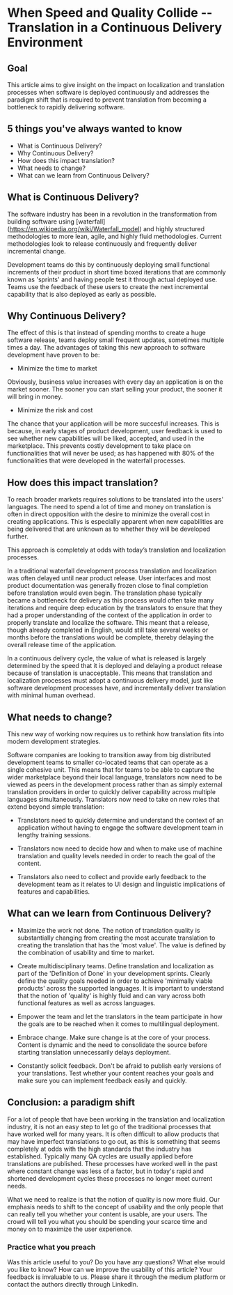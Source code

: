 # When Speed and Quality Collide -- Translation in a Continuous Delivery Environment

## Goal
This article aims to give insight on the impact on localization and translation processes when software is deployed continuously and addresses the paradigm shift that is required to prevent translation from becoming a bottleneck to rapidly delivering software.

## 5 things you've always wanted to know
* What is Continuous Delivery?
* Why Continuous Delivery? 
* How does this impact translation? 
* What needs to change?
* What can we learn from Continuous Delivery?

## What is Continuous Delivery?

The software industry has been in a revolution in the transformation from building software using [waterfall] (https://en.wikipedia.org/wiki/Waterfall_model) and highly structured methodologies to more lean, agile, and highly fluid methodologies. Current methodologies look to release continuously and frequently deliver incremental change.   

Development teams do this by continuously deploying small functional increments of their product in short time boxed iterations that are commonly known as 'sprints' and having people test it through actual deployed use. Teams use the feedback of these users to create the next incremental capability that is also deployed as early as possible. 

## Why Continuous Delivery? 

The effect of this is that instead of spending months to create a huge software release, teams deploy small frequent updates, sometimes multiple times a day. The advantages of taking this new approach to software development have proven to be:

* Minimize the time to market 

Obviously, business value increases with every day an application is on the market sooner. The sooner you can start selling your product, the sooner it will bring in money.  

* Minimize the risk and cost

The chance that your application will be more succesful increases. This is because, in early stages of product development, user feedback is used to see whether new capabilities will be liked, accepted, and used in the marketplace. This prevents costly development to take place on functionalities that will never be used; as has happened with 80% of the functionalities that were developed in the waterfall processes.

## How does this impact translation?

To reach broader markets requires solutions to be translated into the users' languages. The need to spend a lot of time and money on translation is often in direct opposition with the desire to minimize the overall cost in creating applications. This is especially apparent when new capabilities are being delivered that are unknown as to whether they will be developed further.

This approach is completely at odds with today’s translation and localization processes.

In a traditional waterfall development process translation and localization was often delayed until near product release. User interfaces and most product documentation was generally frozen close to final completion before translation would even begin. The translation phase typically became a bottleneck for delivery as this process would often take many iterations and require deep education by the translators to ensure that they had a proper understanding of the context of the application in order to properly translate and localize the software. This meant that a release, though already completed in English, would still take several weeks or months before the translations would be complete, thereby delaying the overall release time of the application. 
 
In a continuous delivery cycle, the value of what is released is largely determined by the speed that it is deployed and delaying a product release because of translation is unacceptable. This means that translation and localization processes must adopt a continuous delivery model, just like software development processes have, and incrementally deliver translation with minimal human overhead. 


## What needs to change?

This new way of working now requires us to rethink how translation fits into modern development strategies. 

Software companies are looking to transition away from big distributed development teams to smaller co-located teams that can operate as a single cohesive unit. This means that for teams to be able to capture the wider marketplace beyond their local language, translators now need to be viewed as peers in the development process rather than as simply external translation providers in order to quickly deliver capability across multiple languages simultaneously. Translators now need to take on new roles that extend beyond simple translation:

* Translators need to quickly determine and understand the context of an application without having to engage the software development team in lengthy training sessions. 

* Translators now need to decide how and when to make use of machine translation and quality levels needed in order to reach the goal of the content. 

* Translators also need to collect and provide early feedback to the development team as it relates to UI design and linguistic implications of features and capabilities.


## What can we learn from Continuous Delivery?


* Maximize the work not done. The notion of translation quality is substantially changing from creating the most accurate translation to creating the translation that has the 'most value'. The value is defined by the combination of usability and time to market. 

* Create multidisciplinary teams. Define translation and localization as part of the 'Definition of Done' in your development sprints. Clearly define the quality goals needed in order to achieve 'minimally viable products' across the supported languages. It is important to understand that the notion of 'quality' is highly fluid and can vary across both functional features as well as across languages. 

* Empower the team and let the translators in the team participate in how the goals are to be reached when it comes to multilingual deployment.

* Embrace change. Make sure change is at the core of your process. Content is dynamic and the need to consolidate the source before starting translation unnecessarily delays deployment.

* Constantly solicit feedback. Don't be afraid to publish early versions of your translations. Test whether your content reaches your goals and make sure you can implement feedback easily and quickly.


## Conclusion: a paradigm shift
For a lot of people that have been working in the translation and localization industry, it is not an easy step to let go of the traditional processes that have worked well for many years. It is often difficult to allow products that may have imperfect translations to go out, as this is something that seems completely at odds with the high standards that the industry has established. Typically many QA cycles are usually applied before translations are published. These processes have worked well in the past where constant change was less of a factor, but in today's rapid and shortened development cycles these processes no longer meet current needs. 

What we need to realize is that the notion of quality is now more fluid. Our emphasis needs to shift to the concept of usability and the only people that can really tell you whether your content is usable, are your users. The crowd will tell you what you should be spending your scarce time and money on to maximize the user experience. 

### Practice what you preach
Was this article useful to you? Do you have any questions? What else would you like to know? How can we improve the usability of this article? Your feedback is invaluable to us. Please share it through the medium platform or contact the authors directly through LinkedIn. 

